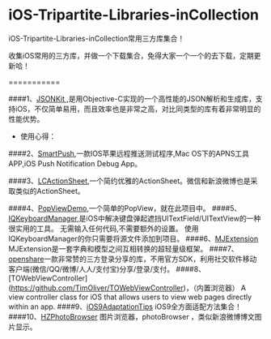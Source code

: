 # iOS-Tripartite-Libraries-inCollection
iOS-Tripartite-Libraries-inCollection常用三方库集合！

收集iOS常用的三方库，并做一个下载集合，免得大家一个一个的去下载，定期更新哈！

===========

####1、[JSONKit ](https://github.com/johnezang/JSONKit),是用Objective-C实现的一个高性能的JSON解析和生成库，支持iOS，不仅简单易用，而且效率也是非常之高，对比同类型的库有着非常明显的性能优势。
* 使用心得：

####2、[SmartPush](https://github.com/shaojiankui/SmartPush),一款IOS苹果远程推送测试程序,Mac OS下的APNS工具APP,iOS Push Notification Debug App。

####3、[LCActionSheet](https://github.com/LeoiOS/LCActionSheet),一个简约优雅的ActionSheet。微信和新浪微博也是采取类似的ActionSheet。

####4、[PopViewDemo](),一个简单的PopView，就在此项目中。
####5、[IQKeyboardManager](https://github.com/hackiftekhar/IQKeyboardManager),是iOS中解决键盘弹起遮挡UITextField/UITextView的一种很实用的工具。 无需输入任何代码,不需要额外的设置。 使用IQKeyboardManager的你只需要将源文件添加到项目。
####6、[MJExtension](https://github.com/CoderMJLee/MJExtension) MJExtension是一套字典和模型之间互相转换的超轻量级框架。
####7、[openshare](https://github.com/100apps/openshare)一款非常赞的三方登录分享的库，不用官方SDK，利用社交软件移动客户端(微信/QQ/微博/人人/支付宝)分享/登录/支付。
####8、[TOWebViewController] (https://github.com/TimOliver/TOWebViewController)，（内置浏览器） A view controller class for iOS that allows users to view web pages directly within an app.
####9、[iOS9AdaptationTips](https://github.com/ChenYilong/iOS9AdaptationTips) iOS9全方面适配方法集合！
####10、[HZPhotoBrowser](https://github.com/chennyhuang/HZPhotoBrowser)  图片浏览器，photoBrowser ，类似新浪微博博文图片显示。
